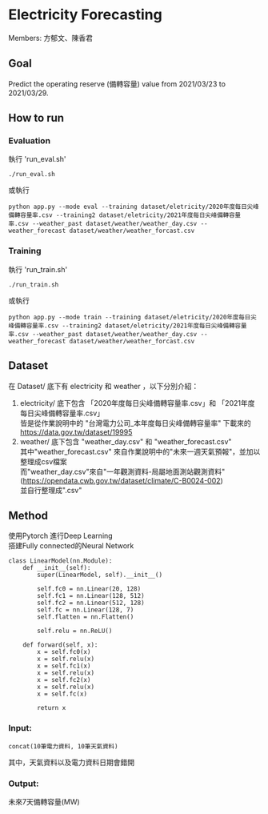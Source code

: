 # Electricity Forecasting
Members: 方郁文、陳香君

## Goal 
Predict the operating reserve (備轉容量) value from 2021/03/23 to 2021/03/29.

## How to run
### Evaluation
執行 'run_eval.sh'
```
./run_eval.sh
```
或執行
```
python app.py --mode eval --training dataset/eletricity/2020年度每日尖峰備轉容量率.csv --training2 dataset/eletricity/2021年度每日尖峰備轉容量率.csv --weather_past dataset/weather/weather_day.csv --weather_forecast dataset/weather/weather_forcast.csv
```

### Training
執行 'run_train.sh'
```
./run_train.sh
```
或執行
```
python app.py --mode train --training dataset/eletricity/2020年度每日尖峰備轉容量率.csv --training2 dataset/eletricity/2021年度每日尖峰備轉容量率.csv --weather_past dataset/weather/weather_day.csv --weather_forecast dataset/weather/weather_forcast.csv
```

## Dataset
在 Dataset/ 底下有 electricity 和 weather ，以下分別介紹：
1. electricity/ 底下包含 「2020年度每日尖峰備轉容量率.csv」和 「2021年度每日尖峰備轉容量率.csv」<br>
皆是從作業說明中的 "台灣電⼒公司_本年度每⽇尖峰備轉容量率"  下載來的<br>
https://data.gov.tw/dataset/19995
3. weather/ 底下包含 "weather_day.csv" 和 "weather_forecast.csv" <br>
其中"weather_forecast.csv" 來自作業說明中的"未來一週天氣預報"，並加以整理成csv檔案 <br>
而"weather_day.csv"來自"一年觀測資料-局屬地面測站觀測資料"(https://opendata.cwb.gov.tw/dataset/climate/C-B0024-002) <br>
並自行整理成".csv"

## Method
使用Pytorch 進行Deep Learning<br>
搭建Fully connected的Neural Network<br>
```
class LinearModel(nn.Module):
    def __init__(self):
        super(LinearModel, self).__init__()

        self.fc0 = nn.Linear(20, 128)
        self.fc1 = nn.Linear(128, 512)
        self.fc2 = nn.Linear(512, 128)
        self.fc = nn.Linear(128, 7)
        self.flatten = nn.Flatten()

        self.relu = nn.ReLU()

    def forward(self, x):
        x = self.fc0(x)
        x = self.relu(x)
        x = self.fc1(x)
        x = self.relu(x)
        x = self.fc2(x)
        x = self.relu(x)
        x = self.fc(x)

        return x
```

### Input: 
```
concat(10筆電力資料, 10筆天氣資料) 
```
其中，天氣資料以及電力資料日期會錯開
### Output:
未來7天備轉容量(MW)
